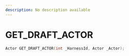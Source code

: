 ```yaml
---
description: No description available 
---
```


# GET_DRAFT_ACTOR

```cpp
Actor GET_DRAFT_ACTOR(int _HarnessId, Actor _Actor);
```